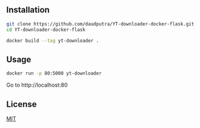 ## Installation

```bash
git clone https://github.com/daudputra/YT-downloader-docker-flask.git
cd YT-downloader-docker-flask
```

```bash
docker build --tag yt-downloader .
```

## Usage

```bash
docker run -p 80:5000 yt-downloader
```
Go to http://localhost:80
  
## License

[MIT](LICENSE)
